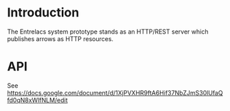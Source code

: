 # Introduction #

The Entrelacs system prototype stands as an HTTP/REST server which publishes arrows as HTTP resources.

# API #

See
https://docs.google.com/document/d/1XjPVXHR9ftA6Hif37NbZJmS30lUfaQfd0qN8xWlfNLM/edit
